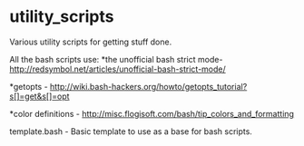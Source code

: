 # utility_scripts

Various utility scripts for getting stuff done.

All the bash scripts use:
  *the unofficial bash strict mode- http://redsymbol.net/articles/unofficial-bash-strict-mode/
  
  *getopts - http://wiki.bash-hackers.org/howto/getopts_tutorial?s[]=get&s[]=opt
  
  *color definitions - http://misc.flogisoft.com/bash/tip_colors_and_formatting

template.bash - Basic template to use as a base for bash scripts.
